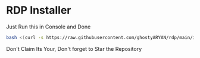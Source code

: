 # RDP Installer

Just Run this in Console and Done
```bash
bash <(curl -s https://raw.githubusercontent.com/ghostyARYAN/rdp/main/install.sh)
```
Don't Claim Its Your, Don't forget to Star the Repository

